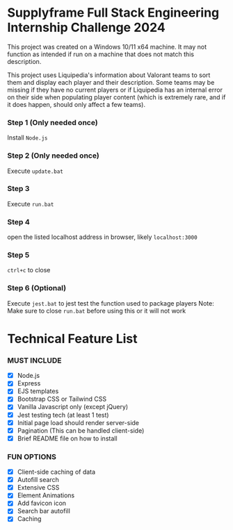 # Supplyframe Full Stack Engineering Internship Challenge 2024
 
 This project was created on a Windows 10/11 x64 machine. It may not function as intended if run on a machine that does not match this description.

 This project uses Liquipedia's information about Valorant teams to sort them and display each player and their description. Some teams may be missing if they have no current players or if Liquipedia has an internal error on their side when populating player content (which is extremely rare, and if it does happen, should only affect a few teams).

 ### Step 1 (Only needed once)
 Install ```Node.js```

 ### Step 2 (Only needed once)
 Execute ```update.bat```
 
 ### Step 3
 Execute ```run.bat```

 ### Step 4
 open the listed localhost address in browser, likely ```localhost:3000```

 ### Step 5
 ```ctrl+c``` to close
 
 ### Step 6 (Optional)
 Execute ```jest.bat``` to jest test the function used to package players
 Note: Make sure to close ```run.bat``` before using this or it will not work

# Technical Feature List
 ### MUST INCLUDE
 - [x] Node.js
 - [x] Express
 - [x] EJS templates
 - [x] Bootstrap CSS or Tailwind CSS
 - [x] Vanilla Javascript only (except jQuery)
 - [x] Jest testing tech (at least 1 test)
 - [x] Initial page load should render server-side
 - [x] Pagination (This can be handled client-side)
 - [X] Brief README file on how to install
 
 ### FUN OPTIONS
 - [x] Client-side caching of data
 - [x] Autofill search
 - [x] Extensive CSS
 - [x] Element Animations
 - [x] Add favicon icon
 - [x] Search bar autofill
 - [x] Caching